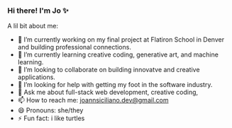 ### Hi there! I'm Jo ✨ 

<!--
**joannsiciliano/joannsiciliano** is a ✨ _special_ ✨ repository because its `README.md` (this file) appears on your GitHub profile.
-->
A lil bit about me: 

- 🔭 I’m currently working on my final project at Flatiron School in Denver and building professional connections.
- 🌱 I’m currently learning creative coding, generative art, and machine learning. 
- 👯 I’m looking to collaborate on building innovatve and creative applications.
- 🤔 I’m looking for help with getting my foot in the software industry.
- 💬 Ask me about full-stack web development, creative coding, 
- 📫 How to reach me: joannsiciliano.dev@gmail.com
- 😄 Pronouns: she/they
- ⚡ Fun fact: i like turtles

